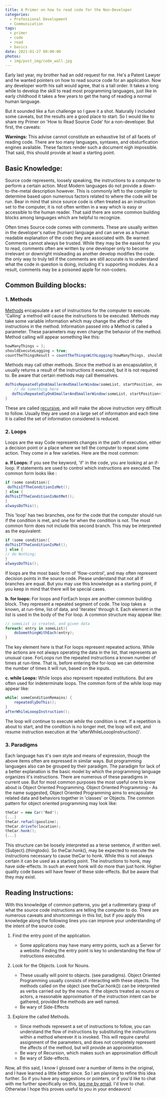 ```yaml
---
title: A Primer on how to read code for the Non-Developer
categories:
  - Professional Development
  - Communication
tags:
  - primer
  - code
  - read
  - basics
date: 2021-01-27 09:00:00
photos:
  - img/post_img/code_wall.jpg
---
```


Early last year, my brother had an odd request for me. He's a Patent Lawyer and he wanted pointers on how to read source code for an application. Now any developer worth his salt would agree, that is a tall order. It takes a long while to develop the skill to read most programming languages, just like in early childhood it takes a few years to get the hang of reading a normal human language.

But it sounded like a fun challenge so I gave it a shot. Naturally I included some caveats, but the results are a good place to start. So I would like to share my Primer on 'How to Read Source Code' for a non-developer. But first, the caveats:

**Warnings:**
This advise cannot constitute an exhaustive list of all facets of reading code. There are too many languages, syntaxes, and obsturfication engines available. These factors render such a document nigh impossible. That said, this should provide at least a starting point.

## Basic Knowledge:

Source code represents, loosely speaking, the instructions to a computer to perform a certain action. Most Modern languages do not provide a down-to-the-metal description however. This is commonly left to the compiler to determine based upon numerous factors related to where the code will be run. Bear in mind that since source code is often treated as an instruction set to the computer, it is not often written in a way which is easy or accessible to the human reader. That said there are some common building blocks among languages which are helpful to recognize.

Often times Source code comes with comments. These are usually written in the developer's native (human) language and can serve as a human readable explanation of the code they are associated with. Be warned: Comments cannot always be trusted. While they may be the easiest for you to read, comments often are written by one developer only to become irrelevant or downright misleading as another develop modifies the code. the only way to truly tell if the comments are still accurate is to understand what the code in question is doing, including it's supporting modules. As a result, comments may be a poisoned apple for non-coders.

## Common Building blocks:

### 1. Methods

[Methods](https://en.wikipedia.org/wiki/Method_(computer_programming)) encapsulate a set of instructions for the computer to execute. 'Calling' a method will cause the instructions to be executed. Methods may take some variable information which may change the affect of the instructions in the method. Information passed into a Method is called a parameter. These parameters may even change the behavior of the method. Method calling will appear something like this:

```csharp
howManyThings = 3;
shouldExecuteLogging = true;
countTheThingsResult = countTheThingsWithLogging(howManyThings, shouldExecuteLogging);
```

Methods may call other methods. Since the method is an encapsulation, it usually returns a result of the instructions it executed, but it is not required to. Be aware that certain methods may call themselves.

```csharp
doThisRepeatedlyOnASmallerAndSmallerWindow(someList, startPosition, endPosition){
    // do something here
   doThisRepeatedlyOnASmallerAndSmallerWindow(someList, startPosition+1,endPosition-1);
}
```

These are called [recursive](https://en.wikipedia.org/wiki/Recursion), and will make the above instruction very difficult to follow. Usually they are used on a large set of information and each time it is called the set of information considered is reduced.

### 2. Loops

Loops are the way Code represents changes in the path of execution, either a decision point or a place where we tell the computer to repeat some action. They come in a few varieties. Here are the most common:

**a. If Loops:**
if you see the keyword, 'if' in the code, you are looking at an if-loop. If statements are used to control which instructions are executed. The common form looks like :

```csharp
if (some condition){
 doThisIfTheConditionIsMet();
} else {
doThisIfTheConditionIsNotMet();
}
alwaysDoThis();
```

This 'loop' has two branches, one for the code that the computer should run if the condition is met, and one for when the condition is not. The most common form does not include this second branch. This may be interpreted as the equivalent:

```csharp
if (some condition){
doThisIfTheConditionIsMet();
} else {
// do Nothing;
}
alwaysDoThis();
```

If loops are the most basic form of 'flow-control', and may often represent decision points in the source code. Please understand that not all If branches are equal. But you may use this knowledge as a starting point, if you keep in mind that there will be special cases.

**b. for loops:**
For loops and ForEach loops are another common building block. They represent a repeated segment of code. The loop takes a known, at run-time, list of data, and 'iterates' through it. Each element in the list is used in the body of the For loop. A common structure may appear like:

```csharp
// someList is created, and given data
foreach( entry in someList){
    doSomethingWithEach(entry);
}
```

The key element here is that For loops represent repeated actions. While the actions are not always operating the data in the list, that represents an unusual case. ForLoops run the repeated instructions a known number of times at run-time. That is, before entering the for-loop we can determine the number of times it will run, based on the inputs.

**c. while Loops:**
While loops also represent repeated institutions. But are often used for indeterminate loops. The common form of the while loop may appear like:

```csharp
while( someConditionRemains) {
    repeatedlyDoThis();
}
afterWhileLooopInstruction();
```

The loop will continue to execute _while_ the condition is met. If a repetition is about to start, and the condition is no longer met, the loop will exit, and resume instruction execution at the 'afterWhileLooopInstruction()'.

### 3. Paradigms

Each language has it's own style and means of expression, though the above items often are expressed in similar ways. But programming languages also can be grouped by their paradigm. The paradigm for lack of a better explanation is the basic model by which the programming language organizes it's instructions. There are numerous of these paradigms in current use. But for most common purposes the most useful one to know about is Object Oriented Programming.
Object Oriented Programming - As the name suggested, Object Oriented Programming aims to encapsulate related data and behaviors together in 'classes' or Objects. The common pattern for object oriented programming may look like:

```csharp
theCar = new Car('Red');
{...}
theCar.refuel(gasoline);
theCar.driveTo(location);
theCar.honk();
{...}
```

This structure can be loosely interpreted as a terse sentence, if written well. {Subject}.{thingtodo}. So theCar.honk(), may be expected to execute the instructions necessary to cause theCar to honk. While this is not always certain it can be used as a starting point. The instructions to honk, may have side-effects. In such an event honk will do more than just honk. Higher quality code bases will have fewer of these side-effects. But be aware that they may exist.

## Reading Instructions:

With this knowledge of common patterns, you get a rudimentary grasp of what the source code instructions are telling the computer to do. There are numerous caveats and shortcomings in this list, but if you apply this knowledge along the following lines you can improve your understanding of the intent of the source code.

1. Find the entry point of the application.

   - Some applications may have many entry points, such as a Server for a website. Finding the entry point is key to understanding the flow of instructions executed.

2. Look for the Objects. Look for Nouns.

   - These usually will point to objects. (see paradigms). Object Oriented Programming usually consists of interacting with these objects. The methods called on the object (see theCar.honk()) can be interpreted as verbs carried out by the nouns. If the objects treated as nouns or actors, a reasonable approximation of the instruction intent can be gathered, provided the methods are well named.
   - Be wary of Side-Effects

3. Explore the called Methods.

   - Since methods represent a set of instructions to follow, you can understand the flow of instructions by substituting the instructions within a method wherever it is invoked. This will require careful assignment of the parameters, and does not completely represent the affects of the method, but will provide an approximation.
   - Be wary of Recursion, which makes such an approximation difficult
   - Be wary of Side-effects.

Now, all this said, I know I glossed over a number of items in the original, and I have learned a little better since. So I am planning to refine this idea further. So if you have any suggestions or pointers, or if you'd like to chat with me further specifically on this, [tag me by email](mailto:daniel@scheufler.tech). I'd love to chat. Otherwise I hope this proves useful to you in your endeavors!
